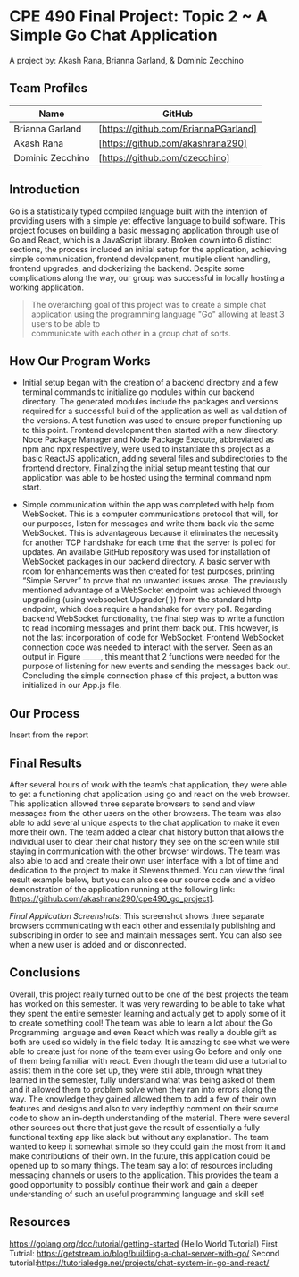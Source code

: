 #  CPE 490 Final Project: Topic 2 ~ A Simple Go Chat Application
A project by: Akash Rana, Brianna Garland, & Dominic Zecchino 



## Team Profiles
| Name | GitHub | 
| ------ | ------ |
| Brianna Garland | [https://github.com/BriannaPGarland] |
| Akash Rana | [https://github.com/akashrana290]|
| Dominic Zecchino| [https://github.com/dzecchino]|


## Introduction
Go is a statistically typed compiled language built with the intention of providing users with a simple yet effective language to build software. This project focuses on building a basic messaging application through use of Go and React, which is a JavaScript library. Broken down into 6 distinct sections, the process included an initial setup for the application, achieving  simple communication, frontend development, multiple client handling, frontend upgrades, and dockerizing the backend. Despite some complications along the way, our group was successful in locally hosting a working application.



> The overarching goal of this project 
> was to create a simple chat application
> using the programming language "Go" 
> allowing at least 3 users to be able to  
> communicate with each other in a group
> chat of sorts. 


## How Our Program Works

- Initial setup began with the creation of a backend directory and a few terminal commands to initialize go modules within our backend directory. The generated modules include the packages and versions required for a successful build of the application as well as validation of the versions. A test function was used to ensure proper functioning up to this point. Frontend development then started with a new directory. Node Package Manager and Node Package Execute, abbreviated as npm and npx respectively, were used to instantiate this project as a basic ReactJS application, adding several files and subdirectories to the frontend directory. Finalizing the initial setup meant testing that our application was able to be hosted using the terminal command npm start.

- Simple communication within the app was completed with help from WebSocket. This is a computer communications protocol that will, for our purposes, listen for messages and write them back via the same WebSocket. This is advantageous because it eliminates the necessity for another TCP handshake for each time that the server is polled for updates. An available GitHub repository was used for installation of WebSocket packages in our backend directory. A basic server with room for enhancements was then created for test purposes, printing “Simple Server” to prove that no unwanted issues arose. The previously mentioned advantage of a WebSocket endpoint was achieved through upgrading (using websocket.Upgrader{ }) from the standard http endpoint, which does require a handshake for every poll. Regarding backend WebSocket functionality, the final step was to write a function to read incoming messages and print them back out. This however, is not the last incorporation of code for WebSocket. Frontend WebSocket connection code was needed to interact with the server. Seen as an output in Figure _____, this meant that 2 functions were needed for the purpose of listening for new events and sending the messages back out. Concluding the simple connection phase of this project, a button was initialized in our App.js file.

## Our Process

Insert from the report 

## Final Results
After several hours of work with the team’s chat application, they were able to get a functioning chat application using go and react on the web browser. This application allowed three separate browsers to send and view messages from the other users on the other browsers. The team was also able to add several unique aspects to the chat application to make it even more their own. The team added a clear chat history button that allows the individual user to clear their chat history they see on the screen while still staying in communication with the other browser windows. The team was also able to add and create their own user interface with a lot of time and dedication to the project to make it Stevens themed. You can view the final result example below, but you can also see our source code and a video demonstration of the application running at the following link: [https://github.com/akashrana290/cpe490_go_project]. 

*Final Application Screenshots*: 
This screenshot shows three separate browsers communicating with each other and essentially publishing and subscribing in order to see and maintain messages sent. You can also see when a new user is added and or disconnected.

## Conclusions
Overall, this project really turned out to be one of the best projects the team has worked on this semester. It was very rewarding to be able to take what they spent the entire semester learning and actually get to apply some of it to create something cool! The team was able to learn a lot about the Go Programming language and even React which was really a double gift as both are used so widely in the field today. It is amazing to see what we were able to create just for none of the team ever using Go before and only one of them being familiar with react. Even though the team did use a tutorial to assist them in the core set up, they were still able, through what they learned in the semester, fully understand what was being asked of them and it allowed them to problem solve when they ran into errors along the way. The knowledge they gained allowed them to add a few of their own features and designs and also to very indepthly comment on their source code to show an in-depth understanding of the material. There were several other sources out there that just gave the result of essentially a fully functional texting app like slack but without any explanation. The team wanted to keep it somewhat simple so they could gain the most from it and make contributions of their own. In the future, this application could be opened up to so many things. The team say a lot of resources including messaging channels or users to the application. This provides the team a good opportunity to possibly continue their work and gain a deeper understanding of such an useful programming language and skill set! 
 
 
 
## Resources
https://golang.org/doc/tutorial/getting-started  (Hello World Tutorial) 
First Tutrial: https://getstream.io/blog/building-a-chat-server-with-go/ 
Second tutorial:https://tutorialedge.net/projects/chat-system-in-go-and-react/ 

